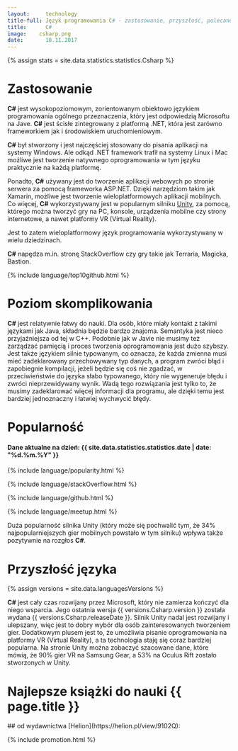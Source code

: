 ```yaml
---
layout:     technology
title-full: Język programowania C# - zastosowanie, przyszłość, polecane książki
title:      C#
image:    csharp.png
date:       18.11.2017
---
```


{% assign stats = site.data.statistics.statistics.Csharp %}

# Zastosowanie

**C#** jest wysokopoziomowym, zorientowanym obiektowo językiem programowania ogólnego przeznaczenia, który jest odpowiedzią Microsoftu na Jave. **C#** jest ścisłe zintegrowany z platformą .NET, która jest zarówno frameworkiem jak i środowiskiem uruchomieniowym.

**C#** był stworzony i jest najczęściej stosowany do pisania aplikacji na systemy Windows. Ale odkąd .NET framework trafił na systemy Linux i Mac możliwe jest tworzenie natywnego oprogramowania w tym języku praktycznie na każdą platformę.

Ponadto, **C#** używany jest do tworzenie aplikacji webowych po stronie serwera za pomocą frameworka ASP.NET. Dzięki narzędziom takim jak Xamarin, możliwe jest tworzenie wieloplatformowych aplikacji mobilnych. Co więcej, **C#** wykorzystywany jest w popularnym silniku [Unity](/technologie/unity/), za pomocą, którego można tworzyć gry na PC, konsole, urządzenia mobilne czy strony internetowe, a nawet platformy VR (Virtual Reality).

Jest to zatem wieloplatformowy język programowania wykorzystywany w wielu dziedzinach.

**C#** napędza m.in. stronę StackOverflow czy gry takie jak Terraria, Magicka, Bastion.

{% include language/top10github.html %}

# Poziom skomplikowania

**C#** jest relatywnie łatwy do nauki. Dla osób, które miały kontakt z takimi językami jak Java, składnia będzie bardzo znajoma. Semantyka jest nieco przyjaźniejsza od tej w C++. Podobnie jak w Javie nie musimy też zarządzać pamięcią i proces tworzenia oprogramowania jest dużo szybszy. Jest także językiem silnie typowanym, co oznacza, że każda zmienna musi mieć zadeklarowany przechowywany typ danych, a program zwróci błąd i zapobiegnie kompilacji, jeżeli będzie się coś nie zgadzać, w przeciwieństwie do języka słabo typowanego, który nie wygeneruje błędu i zwróci nieprzewidywany wynik. Wadą tego rozwiązania jest tylko to, że musimy zadeklarować więcej informacji dla programu, ale dzięki temu jest bardziej jednoznaczny i łatwiej wychwycić błędy.

# Popularność

<h4>Dane aktualne na dzień: {{ site.data.statistics.statistics.date | date: "%d.%m.%Y"  }}</h4>

{% include language/popularity.html %}

{% include language/stackOverflow.html %}

{% include language/github.html %}

{% include language/meetup.html %}

Duża popularność silnika Unity (który może się pochwalić tym, że 34% najpopularniejszych gier mobilnych powstało w tym silniku) wpływa także pozytywnie na rozgłos **C#**.

# Przyszłość języka

{% assign versions = site.data.languagesVersions %}

**C#** jest cały czas rozwijany przez Microsoft, który nie zamierza kończyć dla niego wsparcia. Jego ostatnia wersja {{ versions.Csharp.version }} została wydana {{ versions.Csharp.releaseDate }}. Silnik Unity nadal jest rozwijany i ulepszany, więc jest to dobry wybór dla osób zainteresowanych tworzeniem gier. Dodatkowym plusem jest to, że umożliwia pisanie oprogramowania na platformy VR (Virtual Reality), a ta technologia staję się coraz bardziej popularna. Na stronie Unity można zobaczyć szacowane dane, które mówią, że 90% gier VR na Samsung Gear, a 53% na Oculus Rift zostało stworzonych w Unity.

<h1 id="najlepsze-książki-do-nauki-c#"> Najlepsze książki do nauki {{ page.title }} </h1>
## od wydawnictwa [Helion](https://helion.pl/view/9102Q):

{% include promotion.html %}

<div class="book">
    <script src="https://helion.pl/plugins/new/ksiazkasm.phi?id=ch7lek&nr=9102Q&size=181&utf8=1"></script>
</div>

<div class="book">
    <script src="https://helion.pl/plugins/new/ksiazkasm.phi?id=cshpk3&nr=9102Q&size=181&utf8=1"></script>
</div>

<div class="book">
    <script src="https://helion.pl/plugins/new/ksiazkasm.phi?id=c6pig6&nr=9102Q&size=181&utf8=1"></script>
</div>

<div class="book">
    <script src="https://helion.pl/plugins/new/ksiazkasm.phi?id=cshru3&nr=9102Q&size=181&utf8=1"></script>
</div>
